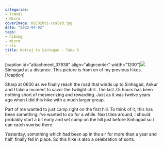 ```yaml
---
categories:
- Travel
- Micro
coverImage: DSC02891-scaled.jpg
date: "2022-04-02"
tags:
- hiking
- micro
- sts
title: Katraj to Sinhagad - Take 5
---
```


\[caption id="attachment\_37938" align="aligncenter" width="1200"\]![](images/DSC02891-1200x900.jpg) Sinhagad at a distance. This picture is from on of my previous hikes.\[/caption\]

Sharp at 0600 as we finally reach the road that winds up to Sinhagad, Ankur and I take a moment to savor the twilight chill. The last 7.5 hours has been nothing short of mesmerizing and rewarding. Just as it was twelve years ago when I did this hike with a much larger group.

Part of me wanted to just camp right on the first hill. To think of it, this has been something I've wanted to do for a while. Next time around, I should probably start a bit early and set camp on the hill just before Sinhagad so I can catch sunrise there.

Yesterday, something which had been up in the air for more than a year and half, finally fell in place. So this hike is also a celebration of sorts.
